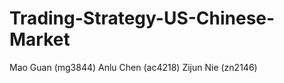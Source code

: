 # Trading-Strategy-US-Chinese-Market

Mao Guan (mg3844)
Anlu Chen (ac4218)
Zijun Nie (zn2146)
   
   
